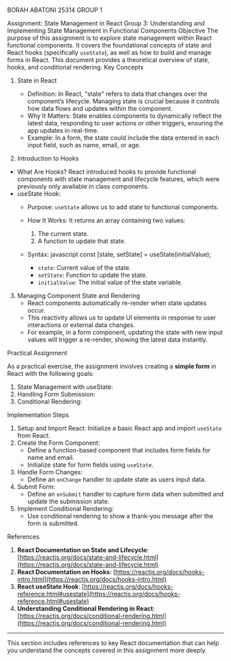 BORAH ABATONI
25314
GROUP 1


Assignment: State Management in React
Group 3: Understanding and Implementing State Management in Functional Components
Objective
The purpose of this assignment is to explore state management within React functional components. It covers the foundational concepts of state and React hooks (specifically `useState`), as well as how to build and manage forms in React. This document provides a theoretical overview of state, hooks, and conditional rendering.
Key Concepts
1. State in React
   - Definition: In React, "state" refers to data that changes over the component’s lifecycle. Managing state is crucial because it controls how data flows and updates within the component.
   - Why It Matters: State enables components to dynamically reflect the latest data, responding to user actions or other triggers, ensuring the app updates in real-time.
   - Example: In a form, the state could include the data entered in each input field, such as name, email, or age.

 2. Introduction to Hooks
   - What Are Hooks? React introduced hooks to provide functional components with state management and lifecycle features, which were previously only available in class components.
   - useState Hook:
     - Purpose: `useState` allows us to add state to functional components.
     - How It Works: It returns an array containing two values:
       1. The current state.
       2. A function to update that state.
     - Syntax:
       javascript
       const [state, setState] = useState(initialValue);
       
       - `state`: Current value of the state.
       - `setState`: Function to update the state.
       - `initialValue`: The initial value of the state variable.

3. Managing Component State and Rendering
   - React components automatically re-render when state updates occur.
   - This reactivity allows us to update UI elements in response to user interactions or external data changes.
   - For example, in a form component, updating the state with new input values will trigger a re-render, showing the latest data instantly.

Practical Assignment

As a practical exercise, the assignment involves creating a **simple form** in React with the following goals:

1. State Management with useState:
2. Handling Form Submission:
3. Conditional Rendering:
   
Implementation Steps

1. Setup and Import React: Initialize a basic React app and import `useState` from React.
2. Create the Form Component:
   - Define a function-based component that includes form fields for name and email.
   - Initialize state for form fields using `useState`.
3. Handle Form Changes:
   - Define an `onChange` handler to update state as users input data.
4. Submit Form:
   - Define an `onSubmit` handler to capture form data when submitted and update the submission state.
5. Implement Conditional Rendering:
   - Use conditional rendering to show a thank-you message after the form is submitted.










References

1. **React Documentation on State and Lifecycle**: [https://reactjs.org/docs/state-and-lifecycle.html](https://reactjs.org/docs/state-and-lifecycle.html)
2. **React Documentation on Hooks**: [https://reactjs.org/docs/hooks-intro.html](https://reactjs.org/docs/hooks-intro.html)
3. **React useState Hook**: [https://reactjs.org/docs/hooks-reference.html#usestate](https://reactjs.org/docs/hooks-reference.html#usestate)
4. **Understanding Conditional Rendering in React**: [https://reactjs.org/docs/conditional-rendering.html](https://reactjs.org/docs/conditional-rendering.html)

---

This section includes references to key React documentation that can help you understand the concepts covered in this assignment more deeply.
